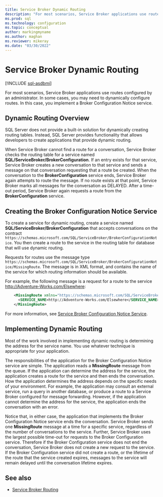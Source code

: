 ```yaml
---
title: Service Broker Dynamic Routing
description: "For most scenarios, Service Broker applications use routes configured by an administrator."
ms.prod: sql
ms.technology: configuration
ms.topic: conceptual
author: markingmyname
ms.author: maghan
ms.reviewer: mikeray
ms.date: "03/30/2022"
---
```


# Service Broker Dynamic Routing

[!INCLUDE [sql-asdbmi](../../includes/applies-to-version/sql-asdbmi.md)]

For most scenarios, Service Broker applications use routes configured by an administrator. In some cases, you may need to dynamically configure routes. In this case, you implement a Broker Configuration Notice service.

## Dynamic Routing Overview

SQL Server does not provide a built-in solution for dynamically creating routing tables. Instead, SQL Server provides functionality that allows developers to create applications that provide dynamic routing.

When Service Broker cannot find a route for a conversation, Service Broker checks the routing table for a service named **SQL/ServiceBroker/BrokerConfiguration**. If an entry exists for that service, Service Broker creates a new conversation to that service and sends a message on that conversation requesting that a route be created. When the conversation to the **BrokerConfiguration** service ends, Service Broker again attempts to route the message. If no route exists at that point, Service Broker marks all messages for the conversation as DELAYED. After a time-out period, Service Broker again requests a route from the **BrokerConfiguration** service.

## Creating the Broker Configuration Notice Service

To create a service for dynamic routing, create a service named **SQL/ServiceBroker/BrokerConfiguration** that accepts conversations on the contract `https://schemas.microsoft.com/SQL/ServiceBroker/BrokerConfigurationNotice`. You then create a route to the service in the routing table for database that will use dynamic routing.

Requests for routes use the message type `https://schemas.microsoft.com/SQL/ServiceBroker/BrokerConfigurationNotice/MissingRoute`. The message is in XML format, and contains the name of the service for which routing information should be available.

For example, the following message is a request for a route to the service http://Adventure-Works.com/Elsewhere:

```xml
    <MissingRoute xmlns="https://schemas.microsoft.com/SQL/ServiceBroker/BrokerConfigurationNotice/MissingRoute">
      <SERVICE_NAME>http://Adventure-Works.com/Elsewhere</SERVICE_NAME>
    </MissingRoute>
```

For more information, see [Service Broker Configuration Notice Service](service-broker-configuration-notice-service.md).

## Implementing Dynamic Routing

Most of the work involved in implementing dynamic routing is determining the address for the service name. You use whatever technique is appropriate for your application.

The responsibilities of the application for the Broker Configuration Notice service are simple. The application reads a **MissingRoute** message from the queue. If the application can determine the address for the service, the application creates a route for the service and then ends the conversation. How the application determines the address depends on the specific needs of your environment. For example, the application may consult an external service, run a query in another database, or produce a route to a Service Broker configured for message forwarding. However, if the application cannot determine the address for the service, the application ends the conversation with an error.

Notice that, in either case, the application that implements the Broker Configuration Notice service ends the conversation. Service Broker sends one **MissingRoute** message at a time for a specific service, regardless of the number of conversations to the service. Further, Service Broker uses the largest possible time-out for requests to the Broker Configuration service. Therefore if the Broker Configuration service does not end the conversation, Service Broker does not create a new request to the service. If the Broker Configuration service did not create a route, or the lifetime of the route that the service created expires, messages to the service will remain delayed until the conversation lifetime expires.

## See also

- [Service Broker Routing](service-broker-routing.md)
